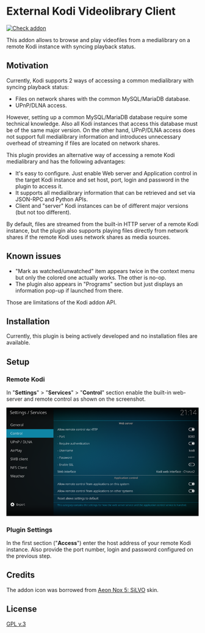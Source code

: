 # External Kodi Videolibrary Client

[![Check addon](https://github.com/romanvm/kodi.external.library/actions/workflows/check-addon.yml/badge.svg)](https://github.com/romanvm/kodi.external.library/actions/workflows/check-addon.yml)

This addon allows to browse and play videofiles from a medialibrary on a remote Kodi instance with syncing playback status.

## Motivation

Currently, Kodi supports 2 ways of accessing a common medialibrary with syncing playback status:

- Files on network shares with the common MySQL/MariaDB database.
- UPnP/DLNA access.

However, setting up a common MySQL/MariaDB database require some technical knowledge.
Also all Kodi instances that access this database must be of the same major version.
On the other hand, UPnP/DLNA access does not support full medialibrary information
and introduces unnecessary overhead of streaming if files are located on network shares.

This plugin provides an alternative way of accessing a remote Kodi medialibrary and
has the following advantages:

- It's easy to configure. Just enable Web server and Application control in the target Kodi instance
  and set host, port, login and password in the plugin to access it.
- It supports all medialibrary information that can be retrieved and set via JSON-RPC and Python APIs.
- Client and "server" Kodi instances can be of different major versions (but not too different).

By default, files are streamed from the built-in HTTP server of a remote Kodi instance,
but the plugin also supports playing files directly from network shares if the remote Kodi uses 
network shares as media sources.

## Known issues

- "Mark as watched/unwatched" item appears twice in the context menu but only
  the colored one actually works. The other is no-op.
- The plugin also appears in "Programs" section but just displays an information pop-up
  if launched from there.

Those are limitations of the Kodi addon API.

## Installation

Currently, this plugin is being actively developed and no installation files are available.

## Setup

### Remote Kodi

In "**Settings**" > "**Services**" > "**Control**" section enable the built-in web-server and remote control
as shown on the screenshot.

![Control Section](https://raw.githubusercontent.com/romanvm/kodi.external.library/master/screenshots/kodi-webserver-settings.png)

### Plugin Settings

In the first section ("**Access**") enter the host address of your remote Kodi instance.
Also provide the port number, login and password configured on the previous step.

## Credits

The addon icon was borrowed from [Aeon Nox 5: SiLVO](https://github.com/MikeSiLVO/Aeon-Nox-SiLVO) skin.

## License

[GPL v.3](https://www.gnu.org/licenses/gpl-3.0.html)
